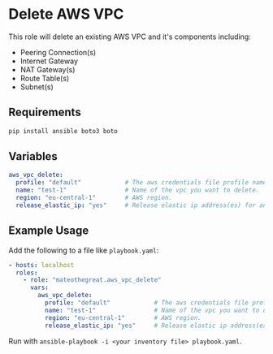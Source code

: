# Delete AWS VPC

This role will delete an existing AWS VPC and it's components including:

* Peering Connection(s)
* Internet Gateway
* NAT Gateway(s)
* Route Table(s)
* Subnet(s)

## Requirements

```bash
pip install ansible boto3 boto
```
## Variables

```yaml
aws_vpc_delete:
  profile: "default"            # The aws credentials file profile name.
  name: "test-1"                # Name of the vpc you want to delete.
  region: "eu-central-1"        # AWS region.
  release_elastic_ip: "yes"     # Release elastic ip address(es) for any NAT gateway(s).
```

## Example Usage

Add the following to a file like `playbook.yaml`:

```yaml
- hosts: localhost
  roles:
    - role: "mateothegreat.aws_vpc_delete"
      vars:
        aws_vpc_delete:
          profile: "default"            # The aws credentials file profile name.
          name: "test-1"                # Name of the vpc you want to delete.
          region: "eu-central-1"        # AWS region.
          release_elastic_ip: "yes"     # Release elastic ip address(es) for any NAT gateway(s).
```

Run with `ansible-playbook -i <your inventory file> playbook.yaml`.
